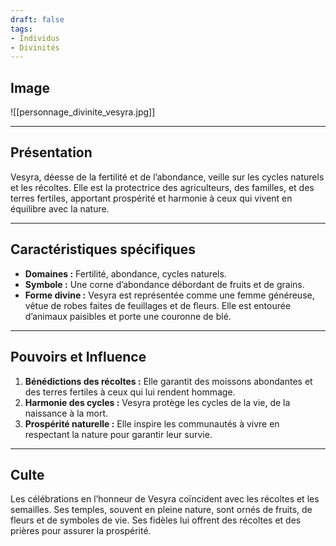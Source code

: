 ```yaml
---
draft: false
tags:
- Individus
- Divinités
---
```


## Image

![[personnage_divinite_vesyra.jpg]]

___

## **Présentation**
Vesyra, déesse de la fertilité et de l’abondance, veille sur les cycles naturels et les récoltes. Elle est la protectrice des agriculteurs, des familles, et des terres fertiles, apportant prospérité et harmonie à ceux qui vivent en équilibre avec la nature.

---

## **Caractéristiques spécifiques**
- **Domaines :** Fertilité, abondance, cycles naturels.  
- **Symbole :** Une corne d’abondance débordant de fruits et de grains.  
- **Forme divine :** Vesyra est représentée comme une femme généreuse, vêtue de robes faites de feuillages et de fleurs. Elle est entourée d’animaux paisibles et porte une couronne de blé.

---

## **Pouvoirs et Influence**
1. **Bénédictions des récoltes :** Elle garantit des moissons abondantes et des terres fertiles à ceux qui lui rendent hommage.  
2. **Harmonie des cycles :** Vesyra protège les cycles de la vie, de la naissance à la mort.  
3. **Prospérité naturelle :** Elle inspire les communautés à vivre en respectant la nature pour garantir leur survie.

---

## **Culte**
Les célébrations en l’honneur de Vesyra coïncident avec les récoltes et les semailles. Ses temples, souvent en pleine nature, sont ornés de fruits, de fleurs et de symboles de vie. Ses fidèles lui offrent des récoltes et des prières pour assurer la prospérité.